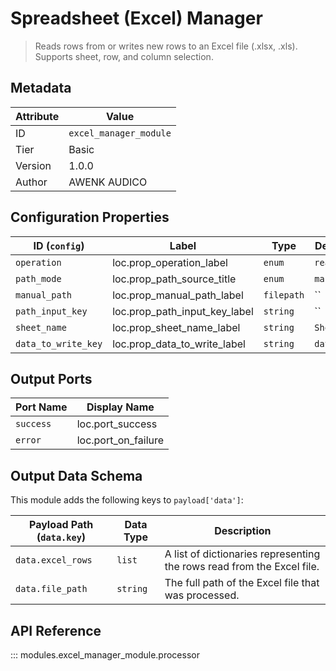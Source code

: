 # Spreadsheet (Excel) Manager

> Reads rows from or writes new rows to an Excel file (.xlsx, .xls). Supports sheet, row, and column selection.

## Metadata

| Attribute | Value |
| --- | --- |
| ID | `excel_manager_module` |
| Tier | Basic |
| Version | 1.0.0 |
| Author | AWENK AUDICO |

## Configuration Properties

| ID (`config`) | Label | Type | Default Value |
| --- | --- | --- | --- |
| `operation` | loc.prop_operation_label | `enum` | `read` |
| `path_mode` | loc.prop_path_source_title | `enum` | `manual` |
| `manual_path` | loc.prop_manual_path_label | `filepath` | `` |
| `path_input_key` | loc.prop_path_input_key_label | `string` | `` |
| `sheet_name` | loc.prop_sheet_name_label | `string` | `Sheet1` |
| `data_to_write_key` | loc.prop_data_to_write_label | `string` | `data.new_rows` |

## Output Ports

| Port Name | Display Name |
| --- | --- |
| `success` | loc.port_success |
| `error` | loc.port_on_failure |

## Output Data Schema

This module adds the following keys to `payload['data']`:

| Payload Path (`data.key`) | Data Type | Description |
| --- | --- | --- |
| `data.excel_rows` | `list` | A list of dictionaries representing the rows read from the Excel file. |
| `data.file_path` | `string` | The full path of the Excel file that was processed. |

## API Reference

::: modules.excel_manager_module.processor
